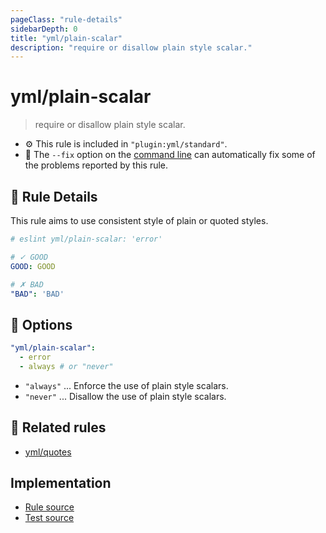 ```yaml
---
pageClass: "rule-details"
sidebarDepth: 0
title: "yml/plain-scalar"
description: "require or disallow plain style scalar."
---
```

# yml/plain-scalar

> require or disallow plain style scalar.

- :gear: This rule is included in `"plugin:yml/standard"`.
- :wrench: The `--fix` option on the [command line](https://eslint.org/docs/user-guide/command-line-interface#fixing-problems) can automatically fix some of the problems reported by this rule.

## :book: Rule Details

This rule aims to use consistent style of plain or quoted styles.

<eslint-code-block fix>

<!-- eslint-skip -->

```yaml
# eslint yml/plain-scalar: 'error'

# ✓ GOOD
GOOD: GOOD

# ✗ BAD
"BAD": 'BAD'
```

</eslint-code-block>

## :wrench: Options

```yaml
"yml/plain-scalar":
  - error
  - always # or "never"
```

- `"always"` ... Enforce the use of plain style scalars.
- `"never"` ... Disallow the use of plain style scalars.

## :couple: Related rules

- [yml/quotes]

[yml/quotes]: ./quotes.md

## Implementation

- [Rule source](https://github.com/ota-meshi/eslint-plugin-yml/blob/master/src/rules/plain-scalar.ts)
- [Test source](https://github.com/ota-meshi/eslint-plugin-yml/blob/master/tests/src/rules/plain-scalar.js)

